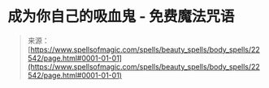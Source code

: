 <!--yml

category: 未分类

date: 2024-06-12 19:06:54

-->

# 成为你自己的吸血鬼 - 免费魔法咒语

> 来源：[https://www.spellsofmagic.com/spells/beauty_spells/body_spells/22542/page.html#0001-01-01](https://www.spellsofmagic.com/spells/beauty_spells/body_spells/22542/page.html#0001-01-01)
